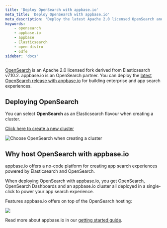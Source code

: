 ```yaml
---
title: 'Deploy OpenSearch with appbase.io'
meta_title: 'Deploy OpenSearch with appbase.io'
meta_description: 'Deploy the latest Apache 2.0 licensed OpenSearch and OpenSearch Dashboards with appbase.io cloud in a single click.'
keywords:
    - opensearch
    - appbase.io
    - appbase
    - Elasticsearch
    - open-distro
    - odfe
sidebar: 'docs'
---
```


[OpenSearch](https://opensearch.org) is an Apache 2.0 licensed fork derived from Elasticsearch v7.10.2. appbase.io is an OpenSearch partner. You can deploy the [latest OpenSearch release with appbase.io](https://www.appbase.io/partnership/opensearch) for building enterprise and app search experiences.

## Deploying OpenSearch

You can select **OpenSearch** as an Elasticsearch flavour when creating a cluster.

[Click here to create a new cluster](https://dashboard.appbase.io/clusters/new)

![Choose OpenSearch when creating a cluster](https://i.imgur.com/UdN1b4N.png)


## Why host OpenSearch with appbase.io

appbase.io offers a no-code platform for creating app search experiences powered by Elasticsearch and OpenSearch.

When deploying OpenSearch with appbase.io, you get OpenSearch, OpenSearch Dashboards and an appbase.io cluster all deployed in a single-click to power your app search experience.

Features appbase.io offers on top of the OpenSearch hosting:

![](https://i.imgur.com/aaxqnN2.png)

Read more about appbase.io in our [getting started guide](/docs/gettingstarted/quickstart/).
